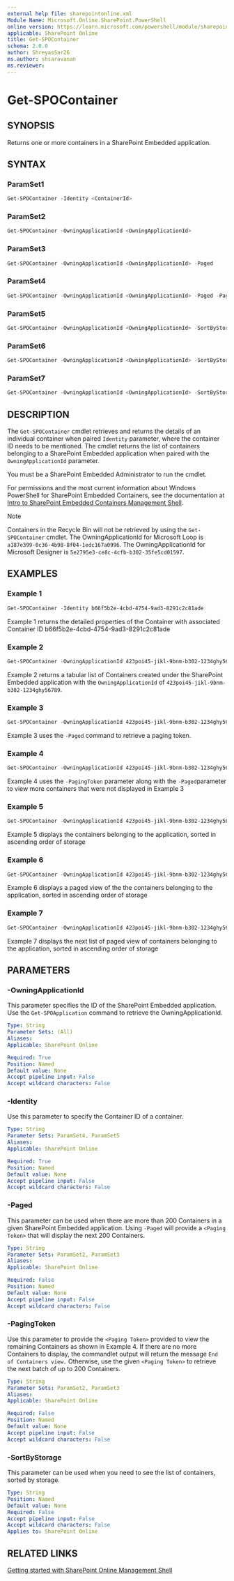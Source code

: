 ```yaml
---
external help file: sharepointonline.xml
Module Name: Microsoft.Online.SharePoint.PowerShell
online version: https://learn.microsoft.com/powershell/module/sharepoint-online/get-spocontainer
applicable: SharePoint Online
title: Get-SPOContainer
schema: 2.0.0
author: ShreyasSar26
ms.author: shsaravanan
ms.reviewer:
---
```


# Get-SPOContainer

## SYNOPSIS

Returns one or more containers in a SharePoint Embedded application. 

## SYNTAX

### ParamSet1

```powershell
Get-SPOContainer -Identity <ContainerId>
```

### ParamSet2

```powershell
Get-SPOContainer -OwningApplicationId <OwningApplicationId>
```

### ParamSet3
```powershell
Get-SPOContainer -OwningApplicationId <OwningApplicationId> -Paged
```

### ParamSet4
```powershell
Get-SPOContainer -OwningApplicationId <OwningApplicationId> -Paged -PagingToken <Token String>
```

### ParamSet5

```powershell
Get-SPOContainer -OwningApplicationId <OwningApplicationId> -SortByStorage <Ascending | Descending>
```

### ParamSet6

```powershell
Get-SPOContainer -OwningApplicationId <OwningApplicationId> -SortByStorage <Ascending | Descending>-Paged
```
### ParamSet7

```powershell
Get-SPOContainer -OwningApplicationId <OwningApplicationId> -SortByStorage <Ascending | Descending>-Paged -PagingToken <Token String>
```

## DESCRIPTION

The `Get-SPOContainer` cmdlet retrieves and returns the details of an individual container when paired `Identity` parameter, where the container ID needs to be mentioned. The cmdlet returns the list of containers belonging to a SharePoint Embedded application when paired with the `OwningApplicationId` parameter. 

You must be a SharePoint Embedded Administrator to run the cmdlet.

For permissions and the most current information about Windows PowerShell for SharePoint Embedded Containers, see the documentation at [Intro to SharePoint Embedded Containers Management Shell](/powershell/sharepoint/sharepoint-online/introduction-sharepoint-online-management-shell).


> [!NOTE]  
> Containers in the Recycle Bin will not be retrieved by using the `Get-SPOContainer` cmdlet. 
> The OwningApplicationId for Microsoft Loop is `a187e399-0c36-4b98-8f04-1edc167a0996`.
> The OwningApplicationId for Microsoft Designer is `5e2795e3-ce8c-4cfb-b302-35fe5cd01597`.

## EXAMPLES

### Example 1

```powershell
Get-SPOContainer -Identity b66f5b2e-4cbd-4754-9ad3-8291c2c81ade 
```

Example 1 returns the detailed properties of the Container with associated Container ID b66f5b2e-4cbd-4754-9ad3-8291c2c81ade 

### Example 2

```powershell
Get-SPOContainer -OwningApplicationId 423poi45-jikl-9bnm-b302-1234ghy56789 | FT 
```
Example 2 returns a tabular list of Containers created under the SharePoint Embedded application with the `OwningApplicationId` of  `423poi45-jikl-9bnm-b302-1234ghy56789`.

 
### Example 3

```powershell
Get-SPOContainer -OwningApplicationId 423poi45-jikl-9bnm-b302-1234ghy56789 -Paged | FT
```
Example 3 uses the `-Paged` command to retrieve a paging token.

### Example 4

```powershell
Get-SPOContainer -OwningApplicationId 423poi45-jikl-9bnm-b302-1234ghy56789 -Paged -PagingToken <Token String> | FT 
```

Example 4 uses the `-PagingToken` parameter along with the `-Paged`parameter to view more containers that were not displayed in Example 3

### Example 5

```powershell
Get-SPOContainer -OwningApplicationId 423poi45-jikl-9bnm-b302-1234ghy56789 -SortByStorage <Ascending>
```

Example 5 displays the containers belonging to the application, sorted in ascending order of storage

### Example 6

```powershell
Get-SPOContainer -OwningApplicationId 423poi45-jikl-9bnm-b302-1234ghy56789 -SortByStorage <Ascending>-Paged
```

Example 6 displays a paged view of the the containers belonging to the application, sorted in ascending order of storage

### Example 7

```powershell
Get-SPOContainer -OwningApplicationId 423poi45-jikl-9bnm-b302-1234ghy56789 -SortByStorage <Ascending>-Paged-PagingToken <Token String>
```

Example 7 displays the next list of paged view  of containers belonging to the application, sorted in ascending order of storage


## PARAMETERS

### -OwningApplicationId

This parameter specifies the ID of the SharePoint Embedded application. Use the `Get-SPOApplication` command to retrieve the OwningApplicationId.
 
```yaml
Type: String
Parameter Sets: (All)
Aliases:
Applicable: SharePoint Online

Required: True
Position: Named
Default value: None
Accept pipeline input: False
Accept wildcard characters: False
```

### -Identity

Use this parameter to specify the Container ID of a container.
 
```yaml
Type: String
Parameter Sets: ParamSet4, ParamSet5
Aliases:
Applicable: SharePoint Online

Required: True
Position: Named
Default value: None
Accept pipeline input: False
Accept wildcard characters: False
```

### -Paged

This parameter can be used when there are more than 200 Containers in a given SharePoint Embedded application. Using `-Paged` will provide a `<Paging Token>` that will display the next 200 Containers.

```yaml
Type: String
Parameter Sets: ParamSet2, ParamSet3
Aliases:
Applicable: SharePoint Online

Required: False
Position: Named
Default value: None
Accept pipeline input: False
Accept wildcard characters: False
```


### -PagingToken

Use this parameter to provide the `<Paging Token>` provided to view the remaining Containers as shown in Example 4. If there are no more Containers to display, the commandlet output will return the message `End of Containers view.` Otherwise, use the given `<Paging Token>` to retrieve the next batch of up to 200 Containers.

```yaml
Type: String
Parameter Sets: ParamSet2, ParamSet3
Aliases:
Applicable: SharePoint Online

Required: False
Position: Named
Default value: None
Accept pipeline input: False
Accept wildcard characters: False
```
### -SortByStorage

This parameter can be used when you need to see the list of containers, sorted by storage. 

```yaml
Type: String
Position: Named
Default value: None
Required: False
Accept pipeline input: False
Accept wildcard characters: False
Applies to: SharePoint Online
```


## RELATED LINKS

[Getting started with SharePoint Online Management Shell](/powershell/sharepoint/sharepoint-online/connect-sharepoint-online?view=sharepoint-ps)

